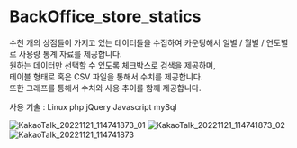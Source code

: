 # BackOffice_store_statics
수천 개의 상점들이 가지고 있는 데이터들을 수집하여 카운팅해서 일별 / 월별 / 연도별로 사용량 통계 자료를 제공합니다.<br>
원하는 데이터만 선택할 수 있도록 체크박스로 검색을 제공하며, <br>
테이블 형태로 혹은 CSV 파일을 통해서 수치를 제공합니다.<br>
또한 그래프를 통해서 수치와 사용 추이를 함께 제공합니다.<br>

사용 기술 : Linux php jQuery Javascript mySql

![KakaoTalk_20221121_114741873_01](https://user-images.githubusercontent.com/81701212/202976932-dcc73487-36fa-45f2-851d-1f041f3a9418.png)
![KakaoTalk_20221121_114741873_02](https://user-images.githubusercontent.com/81701212/202976961-309401b4-0304-4085-8137-4e2d9afc62d6.png)
![KakaoTalk_20221121_114741873](https://user-images.githubusercontent.com/81701212/202976967-f52bdd0f-446a-4fd1-a008-cccd09d0191b.png)
